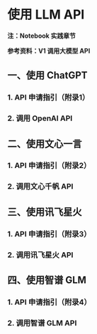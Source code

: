 # 使用 LLM API

**注：Notebook 实践章节**

**参考资料：V1 调用大模型 API**

## 一、使用 ChatGPT

### 1. API 申请指引（附录1）

### 2. 调用 OpenAI API

## 二、使用文心一言

### 1. API 申请指引（附录2）

### 2. 调用文心千帆 API

## 三、使用讯飞星火

### 1. API 申请指引（附录3）

### 2. 调用讯飞星火 API

## 四、使用智谱 GLM

### 1. API 申请指引（附录4）

### 2. 调用智谱 GLM API
